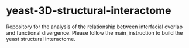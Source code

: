 # yeast-3D-structural-interactome
Repository for the analysis of the relationship between interfacial overlap and functional divergence. 
Please follow the main_instruction to build the yeast structural interactome. 
